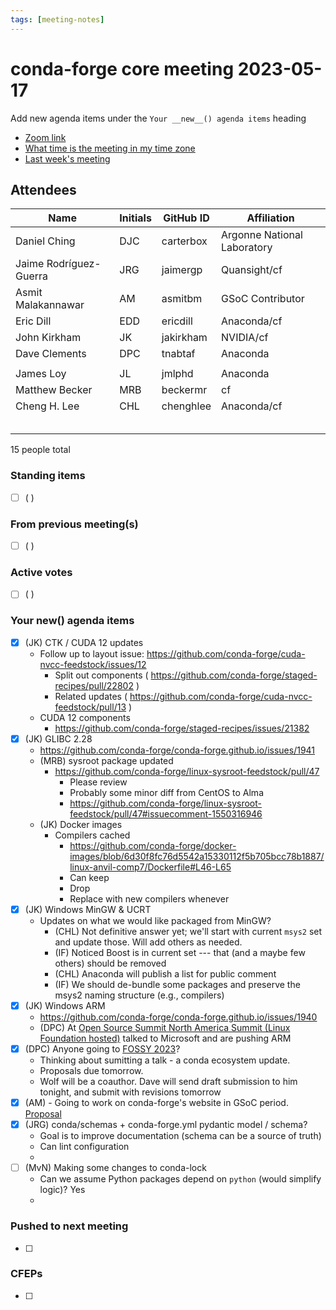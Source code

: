 ```yaml
---
tags: [meeting-notes]
---
```

# conda-forge core meeting 2023-05-17

Add new agenda items under the `Your __new__() agenda items` heading

- [Zoom link](https://zoom.us/j/9138593505?pwd=SWh3dE1IK05LV01Qa0FJZ1ZpMzJLZz09)
- [What time is the meeting in my time zone](https://dateful.com/convert/utc?t=5pm)
- [Last week's meeting](https://hackmd.io/#REPLACE_ME#)

## Attendees

| Name                    | Initials | GitHub ID        | Affiliation                 |
| ----------------------- | -------- | ---------------  | --------------------------- |
| Daniel Ching            | DJC      | carterbox        | Argonne National Laboratory |
| Jaime Rodríguez-Guerra  | JRG      | jaimergp         | Quansight/cf                |
| Asmit Malakannawar      | AM       | asmitbm          | GSoC Contributor            |
| Eric Dill               | EDD      | ericdill         | Anaconda/cf                 |
| John Kirkham            | JK       | jakirkham        | NVIDIA/cf                   |
| Dave Clements           | DPC      | tnabtaf          | Anaconda                    |
|                         |          |                  |                             |
|James Loy                |   JL     |      jmlphd      |     Anaconda                |
|  Matthew Becker                       |  MRB        |   beckermr               |         cf                    |
| Cheng H. Lee            | CHL      | chenghlee        | Anaconda/cf                 |
|                         |          |                  |                             |
|                         |          |                  |                             |
|                         |          |                  |                             |
|                         |          |                  |                             |
|                         |          |                  |                             |

15 people total

### Standing items

- [ ] ( )

### From previous meeting(s)

- [ ] ( )

### Active votes

- [ ] ( )

### Your __new__() agenda items

- [x] (JK) CTK / CUDA 12 updates
    - Follow up to layout issue: https://github.com/conda-forge/cuda-nvcc-feedstock/issues/12
        - Split out components ( https://github.com/conda-forge/staged-recipes/pull/22802 )
        - Related updates ( https://github.com/conda-forge/cuda-nvcc-feedstock/pull/13 )
    - CUDA 12 components
        - https://github.com/conda-forge/staged-recipes/issues/21382
- [x] (JK) GLIBC 2.28
    - https://github.com/conda-forge/conda-forge.github.io/issues/1941
    - (MRB) sysroot package updated
        - https://github.com/conda-forge/linux-sysroot-feedstock/pull/47
            - Please review
            - Probably some minor diff from CentOS to Alma
            - https://github.com/conda-forge/linux-sysroot-feedstock/pull/47#issuecomment-1550316946
    - (JK) Docker images
        - Compilers cached
            - https://github.com/conda-forge/docker-images/blob/6d30f8fc76d5542a15330112f5b705bcc78b1887/linux-anvil-comp7/Dockerfile#L46-L65
            - Can keep
            - Drop
            - Replace with new compilers whenever
- [x] (JK) Windows MinGW & UCRT
    - Updates on what we would like packaged from MinGW?
        - (CHL) Not definitive answer yet; we'll start with current `msys2` set and update those. Will add others as needed.
        - (IF) Noticed Boost is in current set --- that (and a maybe few others) should be removed
        - (CHL) Anaconda will publish a list for public comment
        - (IF) We should de-bundle some packages and preserve the msys2 naming structure (e.g., compilers)
- [x] (JK) Windows ARM
    - https://github.com/conda-forge/conda-forge.github.io/issues/1940
    - (DPC) At [Open Source Summit North America Summit (Linux Foundation hosted)]( https://events.linuxfoundation.org/open-source-summit-north-america/ ) talked to Microsoft and are pushing ARM
- [x] (DPC) Anyone going to [FOSSY 2023](https://2023.fossy.us/)?
    - Thinking about sumitting a talk - a conda ecosystem update.
    - Proposals due tomorrow.
    - Wolf will be a coauthor.  Dave will send draft submission to him tonight, and submit with revisions tomorrow
- [x] (AM) - Going to work on conda-forge's website in GSoC period. [Proposal](https://hackmd.io/@conda-forge/ryxecoj2j) 
- [x] (JRG) conda/schemas + conda-forge.yml pydantic model / schema?
    - Goal is to improve documentation (schema can be a source of truth)
    - Can lint configuration
    - 
- [ ] (MvN) Making some changes to conda-lock
    - Can we assume Python packages depend on `python` (would simplify logic)? Yes
    - 

### Pushed to next meeting

- [ ]

### CFEPs

- [ ]
